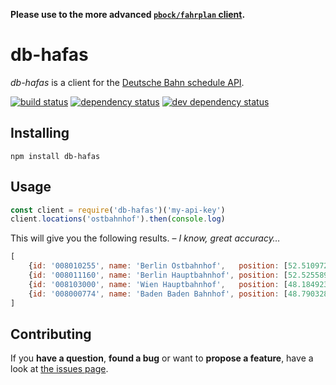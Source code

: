 **Please use to the more advanced [`pbock/fahrplan` client](https://github.com/pbock/fahrplan).**

# db-hafas

*db-hafas* is a client for the [Deutsche Bahn schedule API](http://data.deutschebahn.com/apis/fahrplan/).

[![build status](https://img.shields.io/travis/derhuerst/db-hafas.svg)](https://travis-ci.org/derhuerst/db-hafas)
[![dependency status](https://img.shields.io/david/derhuerst/db-hafas.svg)](https://david-dm.org/derhuerst/db-hafas#info=dependencies)
[![dev dependency status](https://img.shields.io/david/dev/derhuerst/db-hafas.svg)](https://david-dm.org/derhuerst/db-hafas#info=devDependencies)


## Installing

```shell
npm install db-hafas
```


## Usage

```javascript
const client = require('db-hafas')('my-api-key')
client.locations('ostbahnhof').then(console.log)
```

This will give you the following results. – *I know, great accuracy…*

```js
[
	{id: '008010255', name: 'Berlin Ostbahnhof',   position: [52.510972, 13.434567]},
	{id: '008011160', name: 'Berlin Hauptbahnhof', position: [52.525589, 13.369548]},
	{id: '008103000', name: 'Wien Hauptbahnhof',   position: [48.184923, 16.375864]},
	{id: '008000774', name: 'Baden Baden Bahnhof', position: [48.790328, 8.190827 ]}
]
```


## Contributing

If you **have a question**, **found a bug** or want to **propose a feature**, have a look at [the issues page](https://github.com/derhuerst/db-hafas/issues).
